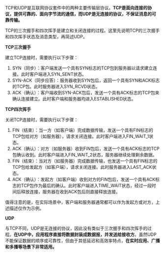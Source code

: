 TCP和UDP是互联网协议套件中的两种主要传输层协议。**TCP是面向连接的协议，提供可靠的、面向字节流的通信，而UDP是无连接的协议，不保证消息的可靠传输。**

TCP的三次握手和四次挥手是建立和关闭连接的过程。这里先说明TCP的三次握手和四次挥手状态及消息类型，再简述UDP。

**TCP三次握手**

建立TCP连接时，需要执行以下步骤：

1. SYN（同步）：客户端发送一个具有SYN标志的TCP包到服务器以请求建立连接。此时客户端进入SYN_SENT状态。
2. SYN-ACK（同步应答）：服务器收到SYN包后，返回一个具有SYN和ACK标志的TCP包。此时服务器进入SYN_RCVD状态。
3. ACK（确认）：客户端收到SYN-ACK包后，发送一个具有ACK标志的TCP包来确认连接建立。此时客户端和服务器均进入ESTABLISHED状态。

**TCP四次挥手**

关闭TCP连接时，需要执行以下步骤：

1. FIN（结束）：当一方（如客户端）完成数据传输，发送一个具有FIN标志的TCP包给对方（如服务器），请求关闭连接。此时客户端进入FIN_WAIT_1状态。
2. ACK（确认）：对方（如服务器）收到FIN包后，发送一个具有ACK标志的TCP包确认收到。此时客户端进入FIN_WAIT_2状态，服务器继续处理剩余数据。
3. FIN（结束）：当对方（如服务器）完成数据传输，也发送一个具有FIN标志的TCP包给发起方（如客户端），请求关闭连接。此时服务器进入LAST_ACK状态。
4. ACK（确认）：发起方（如客户端）收到对方的FIN包后，发送一个具有ACK标志的TCP包作为最后的确认。此时客户端进入TIME_WAIT状态，经过一段时间后释放连接，服务器在收到ACK包后则直接释放连接。

值得注意的是，在实际场景中，客户端和服务器通常都可以作为发起方或对方，上述描述仅作为示例。

**UDP**

与TCP不同，UDP是无连接的协议，因此没有类似于三次握手和四次挥手的过程。**在UDP中，应用程序直接将数据封装成数据报，并发送给接收方**。虽然UDP不能保证数据的顺序或可靠性，但由于其低延迟和高效率特点，**在实时应用、广播和多播等场景下非常适用。**